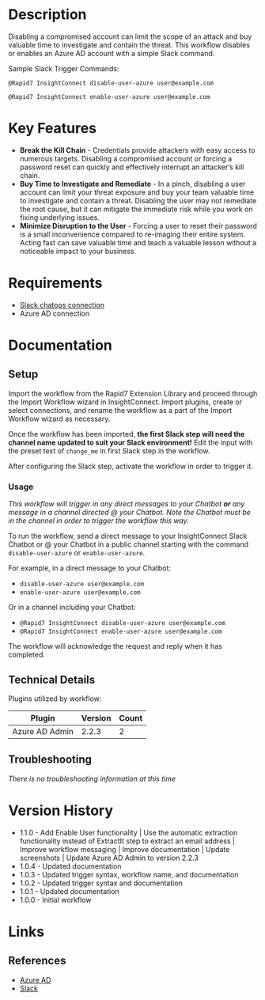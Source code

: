 # Description

Disabling a compromised account can limit the scope of an attack and buy valuable time to investigate and contain the threat. This workflow disables or enables an Azure AD account with a simple Slack command.

Sample Slack Trigger Commands:

`@Rapid7 InsightConnect disable-user-azure user@example.com`

`@Rapid7 InsightConnect enable-user-azure user@example.com`

# Key Features

* **Break the Kill Chain** - Credentials provide attackers with easy access to numerous targets. Disabling a compromised account or forcing a password reset can quickly and effectively interrupt an attacker’s kill chain.
* **Buy Time to Investigate and Remediate** - In a pinch, disabling a user account can limit your threat exposure and buy your team valuable time to investigate and contain a threat. Disabling the user may not remediate the root cause, but it can mitigate the immediate risk while you work on fixing underlying issues.
* **Minimize Disruption to the User** - Forcing a user to reset their password is a small inconvenience compared to re-imaging their entire system. Acting fast can save valuable time and teach a valuable lesson without a noticeable impact to your business.

# Requirements

* [Slack chatops connection](https://insightconnect.help.rapid7.com/docs/configure-slack-for-chatops)
* Azure AD connection

# Documentation

## Setup

Import the workflow from the Rapid7 Extension Library and proceed through the Import Workflow wizard in InsightConnect. Import plugins, create or select connections, and rename the workflow as a part of the Import Workflow wizard as necessary.

Once the workflow has been imported, **the first Slack step will need the channel name updated to suit your Slack environment!** Edit the input with the preset text of `change_me` in first Slack step in the workflow.

After configuring the Slack step, activate the workflow in order to trigger it.

### Usage

*This workflow will trigger in any direct messages to your Chatbot **or** any message in a channel directed @ your Chatbot. Note the Chatbot must be in the channel in order to trigger the workflow this way.*

To run the workflow, send a direct message to your InsightConnect Slack Chatbot or @ your Chatbot in a public channel starting with the command `disable-user-azure` or `enable-user-azure`.

For example, in a direct message to your Chatbot:
* `disable-user-azure user@example.com`
* `enable-user-azure user@example.com`

Or in a channel including your Chatbot:
* `@Rapid7 InsightConnect disable-user-azure user@example.com`
* `@Rapid7 InsightConnect enable-user-azure user@example.com`

The workflow will acknowledge the request and reply when it has completed.

## Technical Details

Plugins utilized by workflow:

|Plugin|Version|Count|
|----|----|--------|
|Azure AD Admin|2.2.3|2|

## Troubleshooting

_There is no troubleshooting information at this time_

# Version History

* 1.1.0 - Add Enable User functionality | Use the automatic extraction functionality instead of ExtractIt step to extract an email address | Improve workflow messaging | Improve documentation | Update screenshots | Update Azure AD Admin to version 2.2.3
* 1.0.4 - Updated documentation
* 1.0.3 - Updated trigger syntax, workflow name, and documentation
* 1.0.2 - Updated trigger syntax and documentation
* 1.0.1 - Updated documentation
* 1.0.0 - Initial workflow

# Links

## References

* [Azure AD](https://azure.microsoft.com/en-us/services/active-directory/)
* [Slack](https://slack.com)
